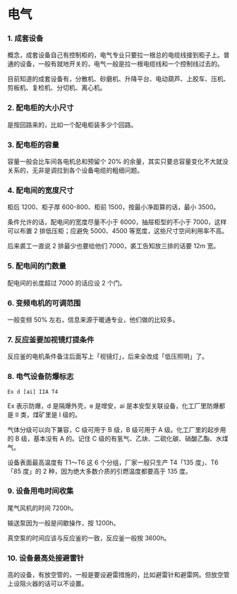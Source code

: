 # 电气

### 1. 成套设备

概念，成套设备自己有控制柜的，电气专业只要拉一根总的电缆线接到柜子上。普通的设备，一般有就地开关的，电气一般是拉一根电缆线和一个控制线过去的。

目前知道的成套设备有，分散机、砂磨机、升降平台、电动葫芦、上胶车、压机、剪板机、复检机、分切机、离心机。

### 2. 配电柜的大小尺寸

是按回路来的，比如一个配电柜装多少个回路。

### 3. 配电柜的容量

容量一般会比车间各电机总和预留个 20% 的余量，其实只要总容量变化不大就没关系的，无非是调拉到各个设备电缆的粗细问题。

### 4. 配电间的宽度尺寸

柜后 1200、柜子厚 600-800、柜前 1500，按最小净距算的话，最小 3500。

条件允许的话，配电间的宽度尽量不小于 6000，抽屉柜型的不小于 7000，这样可以布置 2 排低压柜；应避免 5000、4500 等宽度，这些尺寸空间利用率不高。

后来裘工一直说 2 排最少也要给他们 7000，裘工告知放三排的话要 12m 宽。

### 5. 配电间的门数量

配电间的长度超过 7000 的话应设 2 个门。

### 6. 变频电机的可调范围

一般变频 50% 左右，信息来源于暖通专业，他们做的比较多。

### 7. 反应釜要加视镜灯提条件

反应釜的电机条件备注后面写上「视镜灯」，后来全改成「低压照明」了。

### 8. 电气设备防爆标志
	Ex d [ai] IIA T4

Ex 表示防爆，d 是隔爆外壳，e 是增安，ai 是本安型关联设备，化工厂里防爆都是 II 类，煤矿里是 I 级的。

气体分级可以向下兼容，C 级可用于 B 级，B 级可用于 A 级。化工厂里的起步用的 B 级，基本没有 A 的。记住 C 级的有氢气、乙炔、二硫化碳、硝酸乙酯、水煤气。

设备表面最高温度有 T1～T6 这 6 个分组，厂家一般只生产 T4「135 度」、T6 「85 度」的 2 种，因为绝大多数介质的引燃温度都要高于 135 度。

### 9. 设备用电时间收集
尾气风机的时间 7200h。

输送泵因为一般是间歇操作，按 1200h。

真空泵的时间应该与反应釜的一致，反应釜一般按 3600h。

### 10. 设备最高处接避雷针
高的设备，有放空管的，一般是要设避雷措施的，比如避雷针和避雷网。但放空管上设阻火器的话可以不设置。








